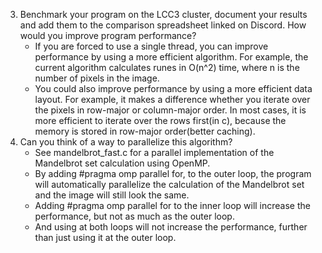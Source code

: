 3) Benchmark your program on the LCC3 cluster, document your results and add them to the comparison spreadsheet linked on Discord. How would you improve program performance?
    - If you are forced to use a single thread, you can improve performance by using a more efficient algorithm. For example, the current algorithm calculates runes in O(n^2) time, where n is the number of pixels in the image. 
    - You could also improve performance by using a more efficient data layout. For example, it makes a difference whether you iterate over the pixels in row-major or column-major order. In most cases, it is more efficient to iterate over the rows first(in c), because the memory is stored in row-major order(better caching). 
4) Can you think of a way to parallelize this algorithm?
    - See mandelbrot_fast.c for a parallel implementation of the Mandelbrot set calculation using OpenMP.
    - By adding #pragma omp parallel for, to the outer loop, the program will automatically parallelize the calculation of the Mandelbrot set and the image will still look the same. 
    - Adding #pragma omp parallel for to the inner loop will increase the performance, but not as much as the outer loop. 
    - And using at both loops will not increase the performance, further than just using it at the outer loop.
